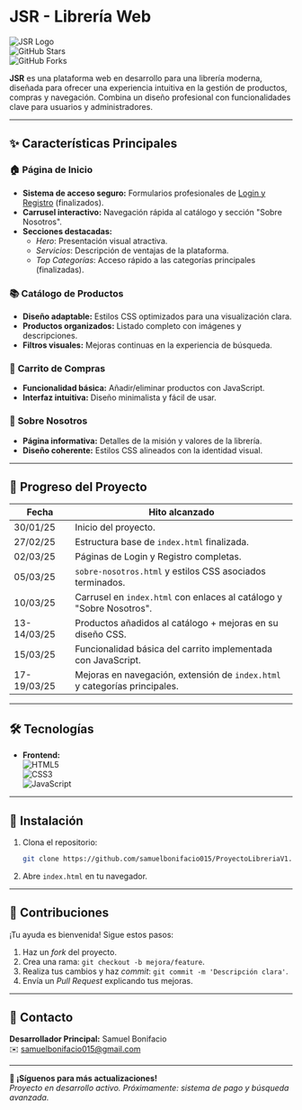 # JSR - Librería Web  

![JSR Logo](https://i.pinimg.com/736x/50/b6/55/50b6551e536c6b0048235f4d2392a108.jpg)  
![GitHub Stars](https://img.shields.io/github/stars/pandao/editor.md.svg)  
![GitHub Forks](https://img.shields.io/github/forks/pandao/editor.md.svg)  

**JSR** es una plataforma web en desarrollo para una librería moderna, diseñada para ofrecer una experiencia intuitiva en la gestión de productos, compras y navegación. Combina un diseño profesional con funcionalidades clave para usuarios y administradores.

---

## ✨ Características Principales  

### 🏠 **Página de Inicio**  
- **Sistema de acceso seguro:** Formularios profesionales de [Login y Registro](#) (finalizados).  
- **Carrusel interactivo:** Navegación rápida al catálogo y sección "Sobre Nosotros".  
- **Secciones destacadas:**  
  - *Hero*: Presentación visual atractiva.  
  - *Servicios*: Descripción de ventajas de la plataforma.  
  - *Top Categorías*: Acceso rápido a las categorías principales (finalizadas).  

### 📚 **Catálogo de Productos**  
- **Diseño adaptable:** Estilos CSS optimizados para una visualización clara.  
- **Productos organizados:** Listado completo con imágenes y descripciones.  
- **Filtros visuales:** Mejoras continuas en la experiencia de búsqueda.  

### 🛒 **Carrito de Compras**  
- **Funcionalidad básica:** Añadir/eliminar productos con JavaScript.  
- **Interfaz intuitiva:** Diseño minimalista y fácil de usar.  

### 👥 **Sobre Nosotros**  
- **Página informativa:** Detalles de la misión y valores de la librería.  
- **Diseño coherente:** Estilos CSS alineados con la identidad visual.  

---

## 📅 Progreso del Proyecto  
| Fecha       | Hito alcanzado                                                                 |  
|-------------|--------------------------------------------------------------------------------|  
| 30/01/25    | Inicio del proyecto.                                                           |  
| 27/02/25    | Estructura base de `index.html` finalizada.                                    |  
| 02/03/25    | Páginas de Login y Registro completas.                                         |  
| 05/03/25    | `sobre-nosotros.html` y estilos CSS asociados terminados.                      |  
| 10/03/25    | Carrusel en `index.html` con enlaces al catálogo y "Sobre Nosotros".           |  
| 13-14/03/25 | Productos añadidos al catálogo + mejoras en su diseño CSS.                     |  
| 15/03/25    | Funcionalidad básica del carrito implementada con JavaScript.                  |  
| 17-19/03/25 | Mejoras en navegación, extensión de `index.html` y categorías principales.     |  

---

## 🛠 Tecnologías  
- **Frontend:**  
  ![HTML5](https://img.shields.io/badge/HTML5-E34F26?style=flat&logo=html5&logoColor=white)  
  ![CSS3](https://img.shields.io/badge/CSS3-1572B6?style=flat&logo=css3&logoColor=white)  
  ![JavaScript](https://img.shields.io/badge/JavaScript-F7DF1E?style=flat&logo=javascript&logoColor=black)  

---

## 🚀 Instalación  
1. Clona el repositorio:  
   ```bash  
   git clone https://github.com/samuelbonifacio015/ProyectoLibreriaV1.git  
   ```  
2. Abre `index.html` en tu navegador.  

---

## 🤝 Contribuciones  
¡Tu ayuda es bienvenida! Sigue estos pasos:  
1. Haz un *fork* del proyecto.  
2. Crea una rama: `git checkout -b mejora/feature`.  
3. Realiza tus cambios y haz *commit*: `git commit -m 'Descripción clara'`.  
4. Envía un *Pull Request* explicando tus mejoras.  

---

## 📧 Contacto  
**Desarrollador Principal:** Samuel Bonifacio  
✉️ [samuelbonifacio015@gmail.com](mailto:samuelbonifacio015@gmail.com)  

---

**🌟 ¡Síguenos para más actualizaciones!**  
*Proyecto en desarrollo activo. Próximamente: sistema de pago y búsqueda avanzada.*
